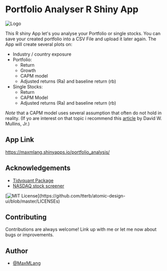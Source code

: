 # Portfolio Analyser R Shiny App
![Logo](https://img.freepik.com/free-vector/financial-guru-expert-investment-profit-growth-financial-advisor-wealth-management_327176-590.jpg?w=500)




This R shiny App let's you analyse your Portfolio or single stocks. You can save your created portfolio into a CSV File and upload it later again. The App will create several plots on: 
- Industry / country exposure 
- Portfolio: 
    -  Return
    -  Growth
    -  CAPM model
    - Adjusted returns (Ra) and baseline return (rb)
- Single Stocks:
    - Return
    - CAPM Model
    - Adjusted returns (Ra) and baseline return (rb)
    
_Note_ that a CAPM model uses several assumption that often do not hold in reality. (If yo are interest on that topic i recommend this [article](https://hbr.org/1982/01/does-the-capital-asset-pricing-model-work) by David W. Mullins, Jr.)

## App Link
https://maxmlang.shinyapps.io/portfolio_analysis/

## Acknowledgements

 - [Tidyquant Package](https://github.com/business-science/tidyquant)
 - [NASDAQ stock screener](https://www.nasdaq.com/market-activity/stocks/screener)



[![MIT License](https://img.shields.io/apm/l/atomic-design-ui.svg?)](https://github.com/tterb/atomic-design-ui/blob/master/LICENSEs)

## Contributing

Contributions are always welcome!
Link up with me or let me now about bugs or improvements.

## Author

- [@MaxMLang](https://www.github.com/MaxMLang)



